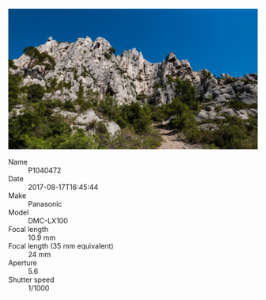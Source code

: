 [![P1040472](/photos/hd/P1040472.jpg)](/photos/full/P1040472.jpg?raw=true)

<dl>
  <dt>Name</dt>
  <dd>P1040472</dd>
  <dt>Date</dt>
  <dd>2017-08-17T16:45:44</dd>
  <dt>Make</dt>
  <dd>Panasonic</dd>
  <dt>Model</dt>
  <dd>DMC-LX100</dd>
  <dt>Focal length</dt>
  <dd>10.9 mm</dd>
  <dt>Focal length (35 mm equivalent)</dt>
  <dd>24 mm</dd>
  <dt>Aperture</dt>
  <dd>5.6</dd>
  <dt>Shutter speed</dt>
  <dd>1/1000</dd>
</dl>

